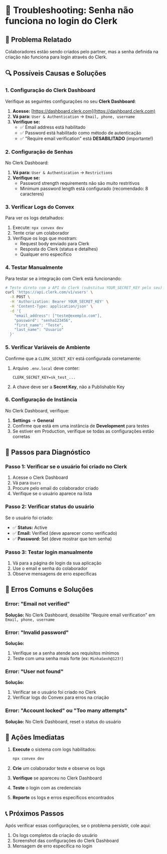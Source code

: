 # 🔧 Troubleshooting: Senha não funciona no login do Clerk

## 🚨 **Problema Relatado**
Colaboradores estão sendo criados pelo partner, mas a senha definida na criação não funciona para login através do Clerk.

## 🔍 **Possíveis Causas e Soluções**

### 1. **Configuração do Clerk Dashboard**

Verifique as seguintes configurações no seu **Clerk Dashboard**:

1. **Acesse:** [https://dashboard.clerk.com](https://dashboard.clerk.com)
2. **Vá para:** `User & Authentication` → `Email, phone, username`
3. **Verifique se:**
   - ✅ Email address está habilitado
   - ✅ Password está habilitado como método de autenticação
   - ✅ "Require email verification" está **DESABILITADO** (importante!)

### 2. **Configuração de Senhas**

No Clerk Dashboard:
1. **Vá para:** `User & Authentication` → `Restrictions`
2. **Verifique se:**
   - Password strength requirements não são muito restritivos
   - Minimum password length está configurado (recomendado: 8 caracteres)

### 3. **Verificar Logs do Convex**

Para ver os logs detalhados:
1. Execute: `npx convex dev`
2. Tente criar um colaborador
3. Verifique os logs que mostram:
   - Request body enviado para Clerk
   - Resposta do Clerk (status e detalhes)
   - Qualquer erro específico

### 4. **Testar Manualmente**

Para testar se a integração com Clerk está funcionando:

```bash
# Teste direto com a API do Clerk (substitua YOUR_SECRET_KEY pelo seu)
curl 'https://api.clerk.com/v1/users' \
  -X POST \
  -H 'Authorization: Bearer YOUR_SECRET_KEY' \
  -H 'Content-Type: application/json' \
  -d '{
    "email_address": ["teste@exemplo.com"],
    "password": "senha123456",
    "first_name": "Teste",
    "last_name": "Usuario"
  }'
```

### 5. **Verificar Variáveis de Ambiente**

Confirme que a `CLERK_SECRET_KEY` está configurada corretamente:
1. Arquivo `.env.local` deve conter:
   ```
   CLERK_SECRET_KEY=sk_test_...
   ```
2. A chave deve ser a **Secret Key**, não a Publishable Key

### 6. **Configuração de Instância**

No Clerk Dashboard, verifique:
1. **Settings** → **General**
2. Confirme que está em uma instância de **Development** para testes
3. Se estiver em Production, verifique se todas as configurações estão corretas

## 🔧 **Passos para Diagnóstico**

### Passo 1: Verificar se o usuário foi criado no Clerk
1. Acesse o Clerk Dashboard
2. Vá para `Users`
3. Procure pelo email do colaborador criado
4. Verifique se o usuário aparece na lista

### Passo 2: Verificar status do usuário
Se o usuário foi criado:
- ✅ **Status:** Active
- ✅ **Email:** Verified (deve aparecer como verificado)
- ✅ **Password:** Set (deve mostrar que tem senha)

### Passo 3: Testar login manualmente
1. Vá para a página de login da sua aplicação
2. Use o email e senha do colaborador
3. Observe mensagens de erro específicas

## 🚨 **Erros Comuns e Soluções**

### Error: "Email not verified"
**Solução:** No Clerk Dashboard, desabilite "Require email verification" em `Email, phone, username`

### Error: "Invalid password"
**Solução:** 
1. Verifique se a senha atende aos requisitos mínimos
2. Teste com uma senha mais forte (ex: `MinhaSenh@123!`)

### Error: "User not found"
**Solução:** 
1. Verificar se o usuário foi criado no Clerk
2. Verificar logs do Convex para erros na criação

### Error: "Account locked" ou "Too many attempts"
**Solução:** No Clerk Dashboard, reset o status do usuário

## 🔄 **Ações Imediatas**

1. **Execute** o sistema com logs habilitados:
   ```bash
   npx convex dev
   ```

2. **Crie** um colaborador teste e observe os logs

3. **Verifique** se apareceu no Clerk Dashboard

4. **Teste** o login com as credenciais

5. **Reporte** os logs e erros específicos encontrados

## 📞 **Próximos Passos**
Após verificar essas configurações, se o problema persistir, cole aqui:
1. Os logs completos da criação do usuário
2. Screenshot das configurações do Clerk Dashboard
3. Mensagem de erro específica no login 